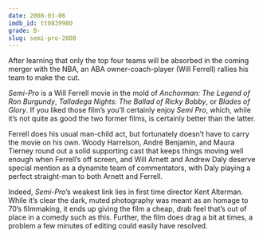 ```yaml
---
date: 2008-03-06
imdb_id: tt0839980
grade: B-
slug: semi-pro-2008
---
```


After learning that only the top four teams will be absorbed in the coming merger with the NBA, an ABA owner-coach-player (Will Ferrell) rallies his team to make the cut.

_Semi-Pro_ is a Will Ferrell movie in the mold of <span data-imdb-id= "tt0357413">_Anchorman: The Legend of Ron Burgundy_</span>, <span data-imdb-id="tt0415306">_Talladega Nights: The Ballad of Ricky Bobby_</span>, or <span data-imdb-id="tt0445934">_Blades of Glory_</span>. If you liked those film’s you’ll certainly enjoy _Semi Pro_, which, while it’s not quite as good the two former films, is certainly better than the latter.

Ferrell does his usual man-child act, but fortunately doesn’t have to carry the movie on his own. Woody Harrelson, André Benjamin, and Maura Tierney round out a solid supporting cast that keeps things moving well enough when Ferrell’s off screen, and Will Arnett and Andrew Daly deserve special mention as a dynamite team of commentators, with Daly playing a perfect straight-man to both Arnett and Ferrell.

Indeed, _Semi-Pro_’s weakest link lies in first time director Kent Alterman. While it’s clear the dark, muted photography was meant as an homage to 70’s filmmaking, it ends up giving the film a cheap, drab feel that’s out of place in a comedy such as this. Further, the film does drag a bit at times, a problem a few minutes of editing could easily have resolved.
